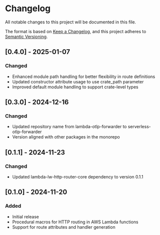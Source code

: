 # Changelog
All notable changes to this project will be documented in this file.

The format is based on [Keep a Changelog](https://keepachangelog.com/en/1.0.0/),
and this project adheres to [Semantic Versioning](https://semver.org/spec/v2.0.0.html).

## [0.4.0] - 2025-01-07

### Changed
- Enhanced module path handling for better flexibility in route definitions
- Updated constructor attribute usage to use crate_path parameter
- Improved default module handling to support crate-level types

## [0.3.0] - 2024-12-16

### Changed
- Updated repository name from lambda-otlp-forwarder to serverless-otlp-forwarder
- Version aligned with other packages in the monorepo

## [0.1.1] - 2024-11-23

### Changed
- Updated lambda-lw-http-router-core dependency to version 0.1.1

## [0.1.0] - 2024-11-20

### Added
- Initial release
- Procedural macros for HTTP routing in AWS Lambda functions
- Support for route attributes and handler generation
